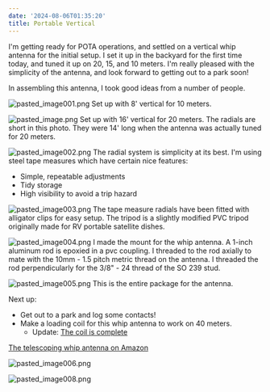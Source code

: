 ```yaml
---
date: '2024-08-06T01:35:20'
title: Portable Vertical
---
```


I'm getting ready for POTA  operations, and settled on a vertical whip antenna for the initial  setup.   I set it up in the backyard for the first time today, and tuned it up on 20, 15, and 10 meters.  I'm really pleased with the simplicity of the antenna, and look forward to getting out to a park soon! 

In assembling this antenna, I took good ideas from a  number of people.   

![pasted_image001.png](/static/pasted_image001_0003.png)
Set up with 8' vertical for 10 meters. 

![pasted_image.png](/static/pasted_image_0004.png)
Set up with 16' vertical for 20 meters.    The radials are short in this photo.  They were 14' long when the antenna was actually tuned for 20 meters.   


![pasted_image002.png](/static/pasted_image002_0001.png)
The radial system is simplicity at its best.  I'm using steel tape measures which have certain nice features: 
* Simple, repeatable adjustments
* Tidy storage
* High visibility to avoid a trip hazard

![pasted_image003.png](/static/pasted_image003_0001.png)
The tape measure radials have been fitted with alligator clips for easy setup. 
The tripod is a slightly modified PVC tripod originally made for RV portable satellite dishes.

![pasted_image004.png](/static/pasted_image004.png)
I made the mount for the whip antenna.  A 1-inch aluminum rod is epoxied in a pvc coupling.  I threaded to the rod axially to mate with the 10mm - 1.5 pitch metric thread on the antenna.  I threaded the rod perpendicularly for the 3/8" - 24 thread of the SO 239 stud. 

![pasted_image005.png](/static/pasted_image005.png)
This is the entire package for the antenna. 

Next up:  
* Get out to a park and log some contacts!
* Make a loading coil for this whip antenna to work on 40 meters. 
    * Update:  [The coil is complete](Portable_Vertical/40%20meter%20loading%20coil%20for%20the%20portable%20vertical.md)

[The telescoping whip antenna on Amazon](amazon?B0CYC4S9VB)

![pasted_image006.png](/static/pasted_image006.png)

![pasted_image008.png](/static/pasted_image008.png)